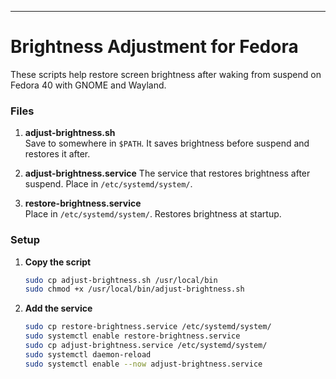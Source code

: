 ---

# Brightness Adjustment for Fedora

These scripts help restore screen brightness after waking from suspend on Fedora 40 with GNOME and Wayland.

### Files

1. **adjust-brightness.sh**  
   Save to somewhere in `$PATH`. It saves brightness before suspend and restores it after.

2. **adjust-brightness.service**
   The service that restores brightness after suspend. Place in `/etc/systemd/system/`.

4. **restore-brightness.service**  
   Place in `/etc/systemd/system/`. Restores brightness at startup.

### Setup

1. **Copy the script**  
   ```sh
   sudo cp adjust-brightness.sh /usr/local/bin
   sudo chmod +x /usr/local/bin/adjust-brightness.sh
   
   ```

2. **Add the service**  
   ```sh
   sudo cp restore-brightness.service /etc/systemd/system/
   sudo systemctl enable restore-brightness.service
   sudo cp adjust-brightness.service /etc/systemd/system/
   sudo systemctl daemon-reload
   sudo systemctl enable --now adjust-brightness.service
   ```
